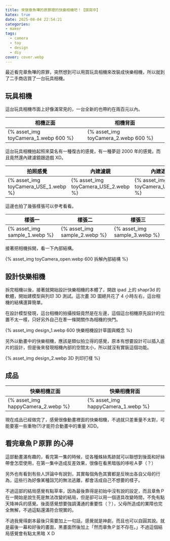 ```yaml
---
title: 來做章魚嗶的原罪裡的快樂相機吧！【撰寫中】
katex: true
date: 2025-08-04 22:54:21
categories:
- maker
tags:
  - camera
  - toy
  - design
  - diy
cover: cover.webp
---
```


最近看完章魚嗶的原罪，突然想到可以用買玩具相機來改裝成快樂相機，所以就到了二手商店買了一台玩具相機。

## 玩具相機

這台玩具相機市面上好像滿常見的，一台全新的也帶約在兩百元以內。

| 相機正面 | 相機背面 |
|---|---|
|{% asset_img toyCamera_1.webp 600 %}|{% asset_img toyCamera_2.webp 600 %}|

這台玩具相機拍起照來莫名有一種復古的感覺，有一種夢迴 2000 年的感覺。而且竟然還內建濾鏡跟遊戲 XD。

| 拍照感覺 | 內建濾鏡 | 內建遊戲?? |
|---|---|---|
|{% asset_img toyCamera_USE_1.webp  %}|{% asset_img toyCamera_USE_2.webp  %}|{% asset_img toyCamera_USE_3.webp  %}|

這邊也拍了幾張樣張可以參考看看。

| 樣張一 | 樣張二 | 樣張三 |
|---|---|---|
|{% asset_img sample_1.webp  %}|{% asset_img sample_2.webp  %}|{% asset_img sample_3.webp  %}|

接著把相機拆開，看一下內部結構。

{% asset_img toyCamera_open.webp 600 拆解內部結構 %}

## 設計快樂相機

拆完相機以後，接著就開始設計快樂相機的本體了，開啟 ipad 上的 shapr3d 的軟體，開始建模型與列印 3D 測試。這次畫 3D 圖總共花了 4 小時左右，這台相機的結構還算簡單。

在設計模型發現，這台相機的拍攝按鈕竟然是在左邊，這個這台相機原先設計的位置不太一樣，只好另外自己在牽一條開關作為相機的快門。

{% asset_img design_1.webp 600 快樂相機設計草圖與概念 %}

另外以動畫中的快樂相機，應該是類似拍立得的感覺，原本有想要設計可以插入底片的設計，但是後來發現相機內部的空間太小，所以就沒有實裝這個功能。

{% asset_img design_2.webp 3D 列印打樣 %}

## 成品

| 快樂相機正面 | 快樂相機背面 |
|---|---|
|{% asset_img happyCamera_2.webp  %}|{% asset_img happyCamera_1.webp  %}|

現在成品已經做完了，感覺很像動畫裡面的快樂相機，不過就只差重量不太對，可能要塞一些重物(?)才能符合動畫中的重量 XDD。

## 看完章魚Ｐ原罪 的心得

這部動畫滿有趣的，看完第一集的時候，從各種蛛絲馬跡就可以聯想到後面和好絲帶會怎麼使用，在第一集中造成反差效果，很像在看黑暗版的哆啦Ａ夢（？）

另外也有看到有些人評論中有說到，其實每個角色其實都是反映出各自父母的行為，這些行為好像某種詛咒的無法逃離，都會活成自己不想要的樣子。

不過這部的結局感覺有點草率，因為最後靠得是初始中沒有說的設定，而且章魚Ｐ在一開始是說生死是無法改變的結局，但是卻可以用一個道具改變時間，不免有點天降神兵的感覺。後面感覺想要強調溝通的重要性（？），父母所造成的業障也完全無解，不過這點還滿符合現實的。

不過我覺得劇本最後只需要加上一句話，感覺就是神劇，而且也可以自圓其說。就是最後一幕和好後的畫面，黑畫面然後加上「然而章魚Ｐ並不存在。」不過這個結局感覺會有點太黑暗 ＸＤ